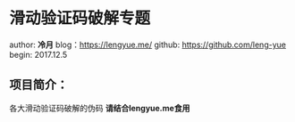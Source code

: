 # 滑动验证码破解专题
author: **冷月**
blog：https://lengyue.me/
github: https://github.com/leng-yue
begin: 2017.12.5

## 项目简介：
各大滑动验证码破解的伪码
**请结合lengyue.me食用**

